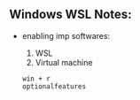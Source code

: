 ## Windows WSL Notes:

- enabling imp softwares:
    1. WSL
    2. Virtual machine

    ```
    win + r
    optionalfeatures
    ```
